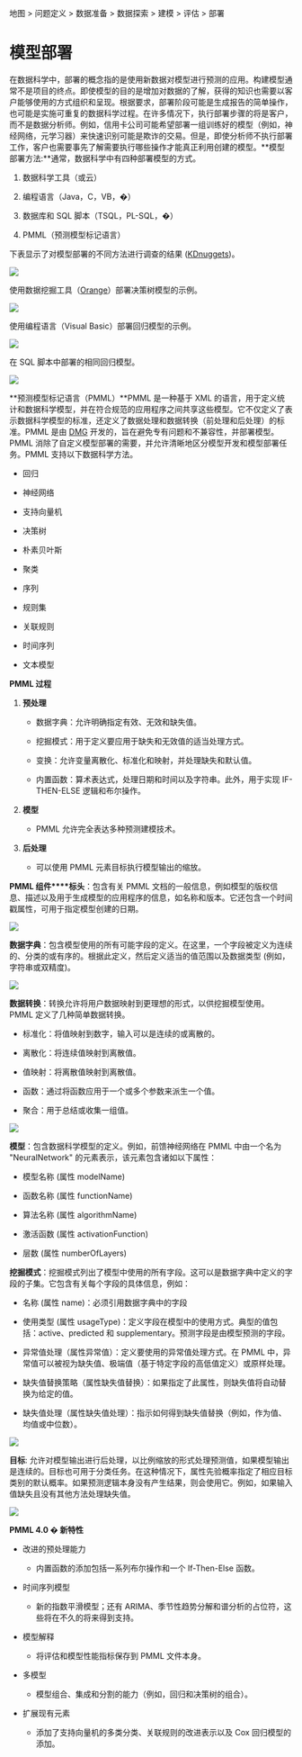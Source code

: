 地图 > 问题定义 > 数据准备 > 数据探索 > 建模 > 评估 > 部署

# 模型部署

在数据科学中，部署的概念指的是使用新数据对模型进行预测的应用。构建模型通常不是项目的终点。即使模型的目的是增加对数据的了解，获得的知识也需要以客户能够使用的方式组织和呈现。根据要求，部署阶段可能是生成报告的简单操作，也可能是实施可重复的数据科学过程。在许多情况下，执行部署步骤的将是客户，而不是数据分析师。例如，信用卡公司可能希望部署一组训练好的模型（例如，神经网络，元学习器）来快速识别可能是欺诈的交易。但是，即使分析师不执行部署工作，客户也需要事先了解需要执行哪些操作才能真正利用创建的模型。**模型部署方法:**通常，数据科学中有四种部署模型的方式。

1.  数据科学工具（或云）

1.  编程语言（Java，C，VB，�）

1.  数据库和 SQL 脚本（TSQL，PL-SQL，�）

1.  PMML（预测模型标记语言）

下表显示了对模型部署的不同方法进行调查的结果 ([KDnuggets](http://www.kdnuggets.com/polls/2009/deployment-data-mining-models.htm))。

![](img/1455696710e8bb60ebbc71fb02e3f427.jpg)

使用数据挖掘工具（[Orange](http://www.ailab.si/orange/)）部署决策树模型的示例。

![](img/8a7e82a88688b228bbe81ae7183f22b9.jpg)

使用编程语言（Visual Basic）部署回归模型的示例。

![](img/eca1084e32010388e46e21de0bc6978b.jpg)

在 SQL 脚本中部署的相同回归模型。

![](img/49bef8952fdf65cb3b6ff19d0d7c2f66.jpg)

**预测模型标记语言（PMML）**PMML 是一种基于 XML 的语言，用于定义统计和数据科学模型，并在符合规范的应用程序之间共享这些模型。它不仅定义了表示数据科学模型的标准，还定义了数据处理和数据转换（前处理和后处理）的标准。PMML 是由 [DMG](http://www.dmg.org/) 开发的，旨在避免专有问题和不兼容性，并部署模型。PMML 消除了自定义模型部署的需要，并允许清晰地区分模型开发和模型部署任务。PMML 支持以下数据科学方法。

+   回归

+   神经网络

+   支持向量机

+   决策树

+   朴素贝叶斯

+   聚类

+   序列

+   规则集

+   关联规则

+   时间序列

+   文本模型

**PMML 过程**

1.  **预处理**

    +   数据字典：允许明确指定有效、无效和缺失值。

    +   挖掘模式：用于定义要应用于缺失和无效值的适当处理方式。

    +   变换：允许变量离散化、标准化和映射，并处理缺失和默认值。

    +   内置函数：算术表达式，处理日期和时间以及字符串。此外，用于实现 IF-THEN-ELSE 逻辑和布尔操作。

1.  **模型**

    +   PMML 允许完全表达多种预测建模技术。

1.  **后处理**

    +   可以使用 PMML 元素目标执行模型输出的缩放。

**PMML 组件****标头**：包含有关 PMML 文档的一般信息，例如模型的版权信息、描述以及用于生成模型的应用程序的信息，如名称和版本。它还包含一个时间戳属性，可用于指定模型创建的日期。

![](img/cc3605dac506dca2fef978559b834a57.jpg)

**数据字典**：包含模型使用的所有可能字段的定义。在这里，一个字段被定义为连续的、分类的或有序的。根据此定义，然后定义适当的值范围以及数据类型 (例如，字符串或双精度)。

![](img/31b99e915afe0ac4c3e687054a311b59.jpg)

**数据转换**：转换允许将用户数据映射到更理想的形式，以供挖掘模型使用。PMML 定义了几种简单数据转换。

+   标准化：将值映射到数字，输入可以是连续的或离散的。

+   离散化：将连续值映射到离散值。

+   值映射：将离散值映射到离散值。

+   函数：通过将函数应用于一个或多个参数来派生一个值。

+   聚合：用于总结或收集一组值。

![](img/35e44c64b3cf1f3b369d9f4996982b20.jpg)

**模型**：包含数据科学模型的定义。例如，前馈神经网络在 PMML 中由一个名为 "NeuralNetwork" 的元素表示，该元素包含诸如以下属性：

+   模型名称 (属性 modelName)

+   函数名称 (属性 functionName)

+   算法名称 (属性 algorithmName)

+   激活函数 (属性 activationFunction)

+   层数 (属性 numberOfLayers)

**挖掘模式**：挖掘模式列出了模型中使用的所有字段。这可以是数据字典中定义的字段的子集。它包含有关每个字段的具体信息，例如：

+   名称 (属性 name)：必须引用数据字典中的字段

+   使用类型 (属性 usageType)：定义字段在模型中的使用方式。典型的值包括：active、predicted 和 supplementary。预测字段是由模型预测的字段。

+   异常值处理（属性异常值）：定义要使用的异常值处理方式。在 PMML 中，异常值可以被视为缺失值、极端值（基于特定字段的高低值定义）或原样处理。

+   缺失值替换策略（属性缺失值替换）：如果指定了此属性，则缺失值将自动替换为给定的值。

+   缺失值处理（属性缺失值处理）：指示如何得到缺失值替换（例如，作为值、均值或中位数）。

![](img/279d83d32529c58677e0d659015ec6fb.jpg)

**目标**: 允许对模型输出进行后处理，以比例缩放的形式处理预测值，如果模型输出是连续的。目标也可用于分类任务。在这种情况下，属性先验概率指定了相应目标类别的默认概率。如果预测逻辑本身没有产生结果，则会使用它。例如，如果输入值缺失且没有其他方法处理缺失值。

![](img/77183600299eb2f259efe1b50f2010f3.jpg)

**PMML 4.0 � 新特性**

+   改进的预处理能力

    +   内置函数的添加包括一系列布尔操作和一个 If-Then-Else 函数。

+   时间序列模型

    +   新的指数平滑模型；还有 ARIMA、季节性趋势分解和谱分析的占位符，这些将在不久的将来得到支持。

+   模型解释

    +   将评估和模型性能指标保存到 PMML 文件本身。

+   多模型

    +   模型组合、集成和分割的能力（例如，回归和决策树的组合）。

+   扩展现有元素

    +   添加了支持向量机的多类分类、关联规则的改进表示以及 Cox 回归模型的添加。
